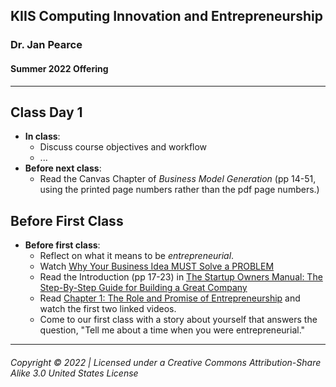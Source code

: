 ## KIIS Computing Innovation and Entrepreneurship
### Dr. Jan Pearce
#### Summer 2022 Offering

---

## Class Day 1
  - **In class**:
    - Discuss course objectives and workflow
    - ...
  - **Before next class**:
    - Read the Canvas Chapter of _Business Model Generation_ (pp 14-51, using the printed page numbers rather than the pdf page numbers.) 

## Before First Class
  - **Before first class**:
    - Reflect on what it means to be *entrepreneurial*.
    - Watch [Why Your Business Idea MUST Solve a PROBLEM](https://youtu.be/OkPHGwBTg10)
    - Read the Introduction (pp 17-23) in [The Startup Owners Manual: The Step-By-Step Guide for Building a Great Company](https://feedvu.com/nonscrolablepdf/the-startup-owners-manual-the-step-by-step-guide-for-building-a-great-company-pdf.html)
    - Read [Chapter 1: The Role and Promise of Entrepreneurship](https://techventures.stanford.edu/chapter-1-the-role-and-promise-of-entrepreneurship/) and watch the first two linked videos. 
    - Come to our first class with a story about yourself that answers the question, "Tell me about a time when you were entrepreneurial."
     
---
###### Copyright © 2022 | Licensed under a Creative Commons Attribution-Share Alike 3.0 United States License
